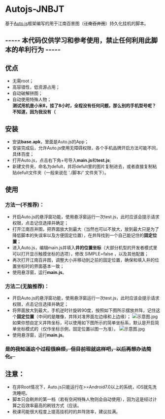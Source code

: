 # Autojs-JNBJT
基于[Auto.js](https://hyb1996.github.io/AutoJs-Docs/#/)框架编写的用于江南百景图（~~江南百井图~~）持久化挂机的脚本。  

## ----- 本代码仅供学习和参考使用，禁止任何利用此脚本的牟利行为 -----

## 优点
+ 无需root；  
+ 高容错性，低资源占用；  
+ 自动破解拼图；  
+ 自动使用特殊人物；  
**测试用机是小米8，挂了8小时，全程没有任何问题，那么别的手机型号呢？不知道，因为我没有（**  


## 安装
+ 安装**base.apk**，里面是Auto.js的App；
+ 安装完成后，允许Auto.js使用无障碍权限，各个手机品牌开启方法可能不同，具体百度；
+ 打开Auto.js，点击右下角+号导入**main.js**和**test.js**;
+ 新建文件夹，命名为defult，并将defult里的图片复制进去，或者直接复制粘贴defult文件夹（一般来说在 './脚本/' 文件夹下）。

## 使用
### 方法一(不推荐)：
+ 开启Auto.js的悬浮窗功能，使用悬浮窗运行一次test.js，此时应该会提示请求权限，点击记住选择并确定；
+ 打开江南百井图，把界面放大到最大（当然也可以不放大，放到最大只是为了降低脚本的失误率以及方便固定位置），在井阵找到一个自己能记住的**固定位置**；
+ 进入Auto.js，编辑main.js并填入**井的位置坐标**（大部分机型的开发者模式里可以打开显示触摸坐标的选项），修改 SIMPLE=false ，以及其他配置；
+ 再次打开江南百井图，调整大小并移动到之前的固定位置，确保和填入井的位置坐标时的界面基本一致；
+ 使用悬浮窗，运行**main.js**。

### 方法二(无脑推荐)：
+ 开启Auto.js的悬浮窗功能，使用悬浮窗运行一次test.js，此时应该会提示请求权限，点击记住选择并确定；
+ 将界面放大到最大，手机逆时针旋转90度，按照如下图所示摆放井阵，记住这个**固定位置**（中间的是雕像，井阵对准界面左边缘和上边缘）；
![示意图.jpg](https://s1.ax1x.com/2020/09/10/wJcmFA.jpg)
如果你想自定义井阵坐标，可以使用如下图所示的简单坐标系，默认是开启简单坐标模式的（仅作坐标示例，固定位置以图一为准）。
![示意图.jpg](https://s1.ax1x.com/2020/09/10/wJrZ8K.png)
+ 使用悬浮窗，运行**main.js**。
### ~~是的我知道这个过程很麻烦，但目前现就这样吧，以后再想办法简化。~~

## 注意：  
+ 在非Root情况下，Auto.js只能运行在>=Android7.0以上的系统，iOS就先洗洗睡吧。
+ 脚本只会刷井的第一档（若有空闲特殊人物则会自动使用），因为这是经过计算之后效率最高的刷钱方式（应该。
+ 税课司能很大程度上提高挂机时的井阵效率，建议拉满。
